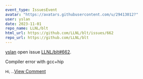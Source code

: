 ```yaml
---
event_type: IssuesEvent
avatar: "https://avatars.githubusercontent.com/u/29413012?"
user: yslan
date: 2023-11-01
repo_name: LLNL/blt
html_url: https://github.com/LLNL/blt/issues/662
repo_url: https://github.com/LLNL/blt
---
```


<a href='https://github.com/yslan' target='_blank'>yslan</a> open issue <a href='https://github.com/LLNL/blt/issues/662' target='_blank'>LLNL/blt#662</a>.

<p>Compiler error with gcc+hip</p><small>Hi,...</small><a href='https://github.com/LLNL/blt/issues/662' target='_blank'>View Comment</a>
